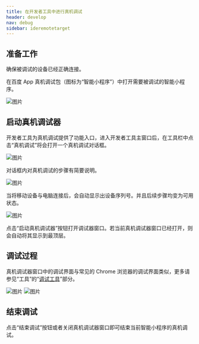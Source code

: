```yaml
---
title: 在开发者工具中进行真机调试
header: develop
nav: debug
sidebar: ideremotetarget
---
```



准备工作
-----

确保被调试的设备已经正确连接。

在百度 App 真机调试包（图标为“智能小程序”）中打开需要被调试的智能小程序。

![图片](https://b.bdstatic.com/searchbox/icms/searchbox/img/swan_icon.png)


启动真机调试器
-----

开发者工具为真机调试提供了功能入口，进入开发者工具主窗口后，在工具栏中点击“真机调试”将会打开一个真机调试对话框。

![图片](https://b.bdstatic.com/searchbox/icms/searchbox/img/remote_target_toolbar.jpg)

对话框内对真机调试的步骤有简要说明。

![图片](https://b.bdstatic.com/searchbox/icms/searchbox/img/remote_target_dialog2.jpg)

当将移动设备与电脑连接后，会自动显示出设备序列号。并且后续步骤均变为可用状态。

![图片](https://b.bdstatic.com/searchbox/icms/searchbox/img/remote_target_connected2.jpg)

点击“启动真机调试器”按钮打开调试器窗口。若当前真机调试器窗口已经打开，则会自动将其显示到最顶层。


调试过程
-----

真机调试器窗口中的调试界面与常见的 Chrome 浏览器的调试界面类似，更多请参见“工具”的“[调试工具](../../devtools/smartappdebug/#调试工具)”部分。

![图片](https://b.bdstatic.com/searchbox/icms/searchbox/img/remote_target_inspector.jpg) ![图片](https://b.bdstatic.com/searchbox/icms/searchbox/img/remote_target_mobile_inspecting.jpg)



结束调试
-----

点击“结束调试”按钮或者关闭真机调试器窗口即可结束当前智能小程序的真机调试。

